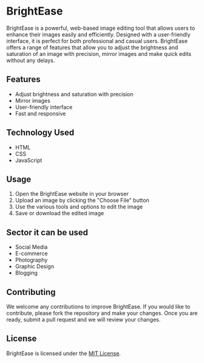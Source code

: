 # BrightEase

BrightEase is a powerful, web-based image editing tool that allows users to enhance their images easily and efficiently. Designed with a user-friendly interface, it is perfect for both professional and casual users. BrightEase offers a range of features that allow you to adjust the brightness and saturation of an image with precision, mirror images and make quick edits without any delays.

## Features
- Adjust brightness and saturation with precision
- Mirror images
- User-friendly interface
- Fast and responsive

## Technology Used
- HTML
- CSS
- JavaScript

## Usage
1. Open the BrightEase website in your browser
2. Upload an image by clicking the "Choose File" button
3. Use the various tools and options to edit the image
4. Save or download the edited image

## Sector it can be used
- Social Media
- E-commerce
- Photography
- Graphic Design
- Blogging

## Contributing
We welcome any contributions to improve BrightEase. If you would like to contribute, please fork the repository and make your changes. Once you are ready, submit a pull request and we will review your changes.

## License
BrightEase is licensed under the [MIT License](https://opensource.org/licenses/MIT).
